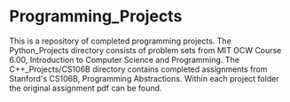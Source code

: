 # Programming_Projects
This is a repository of completed programming projects.
The Python_Projects directory consists of problem sets from MIT OCW Course 6.00, Introduction to Computer Science and Programming.
The C++_Projects/CS106B directory contains completed assignments from Stanford's CS106B, Programming Abstractions.
Within each project folder the original assignment pdf can be found.


